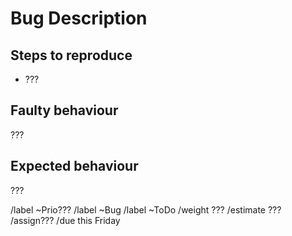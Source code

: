 # Bug Description

## Steps to reproduce

- ???

## Faulty behaviour

???

## Expected behaviour

???

/label ~Prio???
/label ~Bug
/label ~ToDo
/weight ???
/estimate ???
/assign???
/due this Friday
